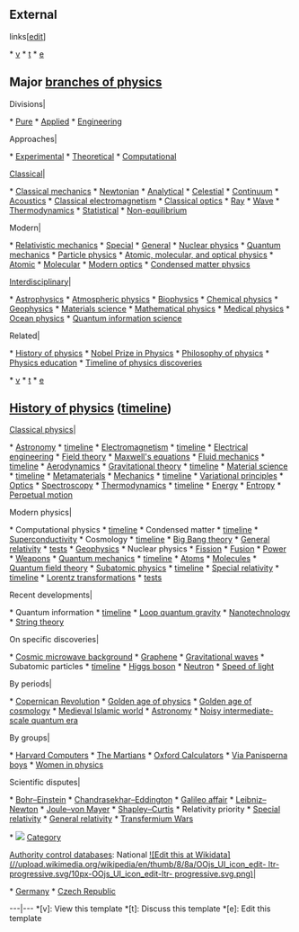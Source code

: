 ## External
links[[edit](/w/index.php?title=Modern\_physics&action=edit&section=5 "Edit
section: External links")]

 \* [v](/wiki/Template:Branches\_of\_physics "Template:Branches of physics")
 \* [t](/wiki/Template\_talk:Branches\_of\_physics "Template talk:Branches of physics")
 \* [e](/wiki/Special:EditPage/Template:Branches\_of\_physics "Special:EditPage/Template:Branches of physics")

Major [branches of physics](/wiki/Branches\_of\_physics "Branches of physics") 
--- 
Divisions|

 \* [Pure](/wiki/Basic\_research "Basic research")
 \* [Applied](/wiki/Applied\_physics "Applied physics")
 \* [Engineering](/wiki/Engineering\_physics "Engineering physics")

 
Approaches|

 \* [Experimental](/wiki/Experimental\_physics "Experimental physics")
 \* [Theoretical](/wiki/Theoretical\_physics "Theoretical physics")
 \* [Computational](/wiki/Computational\_physics "Computational physics")

 
[Classical](/wiki/Classical\_physics "Classical physics")|

 \* [Classical mechanics](/wiki/Classical\_mechanics "Classical mechanics")
 \* [Newtonian](/wiki/Newton%27s\_laws\_of\_motion "Newton's laws of motion")
 \* [Analytical](/wiki/Analytical\_mechanics "Analytical mechanics")
 \* [Celestial](/wiki/Celestial\_mechanics "Celestial mechanics")
 \* [Continuum](/wiki/Continuum\_mechanics "Continuum mechanics")
 \* [Acoustics](/wiki/Acoustics "Acoustics")
 \* [Classical electromagnetism](/wiki/Classical\_electromagnetism "Classical electromagnetism")
 \* [Classical optics](/wiki/Classical\_optics "Classical optics")
 \* [Ray](/wiki/Geometrical\_optics "Geometrical optics")
 \* [Wave](/wiki/Physical\_optics "Physical optics")
 \* [Thermodynamics](/wiki/Thermodynamics "Thermodynamics")
 \* [Statistical](/wiki/Statistical\_mechanics "Statistical mechanics")
 \* [Non-equilibrium](/wiki/Non-equilibrium\_thermodynamics "Non-equilibrium thermodynamics")

 
Modern|

 \* [Relativistic mechanics](/wiki/Relativistic\_mechanics "Relativistic mechanics")
 \* [Special](/wiki/Special\_relativity "Special relativity")
 \* [General](/wiki/General\_relativity "General relativity")
 \* [Nuclear physics](/wiki/Nuclear\_physics "Nuclear physics")
 \* [Quantum mechanics](/wiki/Quantum\_mechanics "Quantum mechanics")
 \* [Particle physics](/wiki/Particle\_physics "Particle physics")
 \* [Atomic, molecular, and optical physics](/wiki/Atomic,\_molecular,\_and\_optical\_physics "Atomic, molecular, and optical physics")
 \* [Atomic](/wiki/Atomic\_physics "Atomic physics")
 \* [Molecular](/wiki/Molecular\_physics "Molecular physics")
 \* [Modern optics](/wiki/Optics#Modern\_optics "Optics")
 \* [Condensed matter physics](/wiki/Condensed\_matter\_physics "Condensed matter physics")

 
[Interdisciplinary](/wiki/Category:Applied\_and\_interdisciplinary\_physics
"Category:Applied and interdisciplinary physics")|

 \* [Astrophysics](/wiki/Astrophysics "Astrophysics")
 \* [Atmospheric physics](/wiki/Atmospheric\_physics "Atmospheric physics")
 \* [Biophysics](/wiki/Biophysics "Biophysics")
 \* [Chemical physics](/wiki/Chemical\_physics "Chemical physics")
 \* [Geophysics](/wiki/Geophysics "Geophysics")
 \* [Materials science](/wiki/Materials\_science "Materials science")
 \* [Mathematical physics](/wiki/Mathematical\_physics "Mathematical physics")
 \* [Medical physics](/wiki/Medical\_physics "Medical physics")
 \* [Ocean physics](/wiki/Physical\_oceanography "Physical oceanography")
 \* [Quantum information science](/wiki/Quantum\_information\_science "Quantum information science")

 
Related|

 \* [History of physics](/wiki/History\_of\_physics "History of physics")
 \* [Nobel Prize in Physics](/wiki/Nobel\_Prize\_in\_Physics "Nobel Prize in Physics")
 \* [Philosophy of physics](/wiki/Philosophy\_of\_physics "Philosophy of physics")
 \* [Physics education](/wiki/Physics\_education "Physics education")
 \* [Timeline of physics discoveries](/wiki/Timeline\_of\_fundamental\_physics\_discoveries "Timeline of fundamental physics discoveries")

 
 
 \* [v](/wiki/Template:History\_of\_physics "Template:History of physics")
 \* [t](/wiki/Template\_talk:History\_of\_physics "Template talk:History of physics")
 \* [e](/wiki/Special:EditPage/Template:History\_of\_physics "Special:EditPage/Template:History of physics")

[History of physics](/wiki/History\_of\_physics "History of physics")
([timeline](/wiki/Timeline\_of\_fundamental\_physics\_discoveries "Timeline of
fundamental physics discoveries")) 
--- 
[Classical physics](/wiki/Classical\_physics "Classical physics")|

 \* [Astronomy](/wiki/History\_of\_astronomy "History of astronomy")
 \* [timeline](/wiki/Timeline\_of\_astronomy "Timeline of astronomy")
 \* [Electromagnetism](/wiki/History\_of\_electromagnetic\_theory "History of electromagnetic theory")
 \* [timeline](/wiki/Timeline\_of\_electromagnetism\_and\_classical\_optics "Timeline of electromagnetism and classical optics")
 \* [Electrical engineering](/wiki/History\_of\_electrical\_engineering "History of electrical engineering")
 \* [Field theory](/wiki/History\_of\_field\_theory "History of field theory")
 \* [Maxwell's equations](/wiki/History\_of\_Maxwell%27s\_equations "History of Maxwell's equations")
 \* [Fluid mechanics](/wiki/History\_of\_fluid\_mechanics "History of fluid mechanics")
 \* [timeline](/wiki/Timeline\_of\_fluid\_and\_continuum\_mechanics "Timeline of fluid and continuum mechanics")
 \* [Aerodynamics](/wiki/History\_of\_aerodynamics "History of aerodynamics")
 \* [Gravitational theory](/wiki/History\_of\_gravitational\_theory "History of gravitational theory")
 \* [timeline](/wiki/Timeline\_of\_gravitational\_physics\_and\_relativity "Timeline of gravitational physics and relativity")
 \* [Material science](/wiki/History\_of\_materials\_science "History of materials science")
 \* [timeline](/wiki/Timeline\_of\_materials\_technology "Timeline of materials technology")
 \* [Metamaterials](/wiki/History\_of\_metamaterials "History of metamaterials")
 \* [Mechanics](/wiki/History\_of\_classical\_mechanics "History of classical mechanics")
 \* [timeline](/wiki/Timeline\_of\_classical\_mechanics "Timeline of classical mechanics")
 \* [Variational principles](/wiki/History\_of\_variational\_principles\_in\_physics "History of variational principles in physics")
 \* [Optics](/wiki/History\_of\_optics "History of optics")
 \* [Spectroscopy](/wiki/History\_of\_spectroscopy "History of spectroscopy")
 \* [Thermodynamics](/wiki/History\_of\_thermodynamics "History of thermodynamics")
 \* [timeline](/wiki/Timeline\_of\_thermodynamics "Timeline of thermodynamics")
 \* [Energy](/wiki/History\_of\_energy "History of energy")
 \* [Entropy](/wiki/History\_of\_entropy "History of entropy")
 \* [Perpetual motion](/wiki/History\_of\_perpetual\_motion\_machines "History of perpetual motion machines")

 
Modern physics|

 \* Computational physics 
 \* [timeline](/wiki/Timeline\_of\_computational\_physics "Timeline of computational physics")
 \* Condensed matter 
 \* [timeline](/wiki/Timeline\_of\_condensed\_matter\_physics "Timeline of condensed matter physics")
 \* [Superconductivity](/wiki/History\_of\_superconductivity "History of superconductivity")
 \* Cosmology 
 \* [timeline](/wiki/Timeline\_of\_cosmological\_theories "Timeline of cosmological theories")
 \* [Big Bang theory](/wiki/History\_of\_the\_Big\_Bang\_theory "History of the Big Bang theory")
 \* [General relativity](/wiki/History\_of\_general\_relativity "History of general relativity")
 \* [tests](/wiki/Tests\_of\_general\_relativity "Tests of general relativity")
 \* [Geophysics](/wiki/History\_of\_geophysics "History of geophysics")
 \* Nuclear physics 
 \* [Fission](/wiki/Discovery\_of\_nuclear\_fission "Discovery of nuclear fission")
 \* [Fusion](/wiki/History\_of\_nuclear\_fusion "History of nuclear fusion")
 \* [Power](/wiki/History\_of\_nuclear\_power "History of nuclear power")
 \* [Weapons](/wiki/History\_of\_nuclear\_weapons "History of nuclear weapons")
 \* [Quantum mechanics](/wiki/History\_of\_quantum\_mechanics "History of quantum mechanics")
 \* [timeline](/wiki/Timeline\_of\_quantum\_mechanics "Timeline of quantum mechanics")
 \* [Atoms](/wiki/History\_of\_atomic\_theory "History of atomic theory")
 \* [Molecules](/wiki/History\_of\_molecular\_theory "History of molecular theory")
 \* [Quantum field theory](/wiki/History\_of\_quantum\_field\_theory "History of quantum field theory")
 \* [Subatomic physics](/wiki/History\_of\_subatomic\_physics "History of subatomic physics")
 \* [timeline](/wiki/Timeline\_of\_atomic\_and\_subatomic\_physics "Timeline of atomic and subatomic physics")
 \* [Special relativity](/wiki/History\_of\_special\_relativity "History of special relativity")
 \* [timeline](/wiki/Timeline\_of\_special\_relativity\_and\_the\_speed\_of\_light "Timeline of special relativity and the speed of light")
 \* [Lorentz transformations](/wiki/History\_of\_Lorentz\_transformations "History of Lorentz transformations")
 \* [tests](/wiki/Tests\_of\_special\_relativity "Tests of special relativity")

 
Recent developments|

 \* Quantum information 
 \* [timeline](/wiki/Timeline\_of\_quantum\_computing\_and\_communication "Timeline of quantum computing and communication")
 \* [Loop quantum gravity](/wiki/History\_of\_loop\_quantum\_gravity "History of loop quantum gravity")
 \* [Nanotechnology](/wiki/History\_of\_nanotechnology "History of nanotechnology")
 \* [String theory](/wiki/History\_of\_string\_theory "History of string theory")

 
On specific discoveries|

 \* [Cosmic microwave background](/wiki/Discovery\_of\_cosmic\_microwave\_background\_radiation "Discovery of cosmic microwave background radiation")
 \* [Graphene](/wiki/Discovery\_of\_graphene "Discovery of graphene")
 \* [Gravitational waves](/wiki/First\_observation\_of\_gravitational\_waves "First observation of gravitational waves")
 \* Subatomic particles 
 \* [timeline](/wiki/Timeline\_of\_particle\_discoveries "Timeline of particle discoveries")
 \* [Higgs boson](/wiki/Search\_for\_the\_Higgs\_boson "Search for the Higgs boson")
 \* [Neutron](/wiki/Discovery\_of\_the\_neutron "Discovery of the neutron")
 \* [Speed of light](/wiki/R%C3%B8mer%27s\_determination\_of\_the\_speed\_of\_light "Rømer's determination of the speed of light")

 
By periods|

 \* [Copernican Revolution](/wiki/Copernican\_Revolution "Copernican Revolution")
 \* [Golden age of physics](/wiki/Golden\_age\_of\_physics "Golden age of physics")
 \* [Golden age of cosmology](/wiki/Golden\_age\_of\_cosmology "Golden age of cosmology")
 \* [Medieval Islamic world](/wiki/Physics\_in\_the\_medieval\_Islamic\_world "Physics in the medieval Islamic world")
 \* [Astronomy](/wiki/Astronomy\_in\_the\_medieval\_Islamic\_world "Astronomy in the medieval Islamic world")
 \* [Noisy intermediate-scale quantum era](/wiki/Noisy\_intermediate-scale\_quantum\_era "Noisy intermediate-scale quantum era")

 
By groups|

 \* [Harvard Computers](/wiki/Harvard\_Computers "Harvard Computers")
 \* [The Martians](/wiki/The\_Martians\_\(scientists\) "The Martians \(scientists\)")
 \* [Oxford Calculators](/wiki/Oxford\_Calculators "Oxford Calculators")
 \* [Via Panisperna boys](/wiki/Via\_Panisperna\_boys "Via Panisperna boys")
 \* [Women in physics](/wiki/Women\_in\_physics "Women in physics")

 
Scientific disputes|

 \* [Bohr–Einstein](/wiki/Bohr%E2%80%93Einstein\_debates "Bohr–Einstein debates")
 \* [Chandrasekhar–Eddington](/wiki/Chandrasekhar%E2%80%93Eddington\_dispute "Chandrasekhar–Eddington dispute")
 \* [Galileo affair](/wiki/Galileo\_affair "Galileo affair")
 \* [Leibniz–Newton](/wiki/Leibniz%E2%80%93Newton\_calculus\_controversy "Leibniz–Newton calculus controversy")
 \* [Joule–von Mayer](/wiki/Mechanical\_equivalent\_of\_heat "Mechanical equivalent of heat")
 \* [Shapley–Curtis](/wiki/Great\_Debate\_\(astronomy\) "Great Debate \(astronomy\)")
 \* Relativity priority 
 \* [Special relativity](/wiki/Relativity\_priority\_dispute "Relativity priority dispute")
 \* [General relativity](/wiki/General\_relativity\_priority\_dispute "General relativity priority dispute")
 \* [Transfermium Wars](/wiki/Transfermium\_Wars "Transfermium Wars")

 
 
 \* ![](//upload.wikimedia.org/wikipedia/en/thumb/9/96/Symbol\_category\_class.svg/16px-Symbol\_category\_class.svg.png) [Category](/wiki/Category:History\_of\_physics "Category:History of physics")

 
 
[Authority control databases](/wiki/Help:Authority\_control "Help:Authority
control"): National [![Edit this at
Wikidata](//upload.wikimedia.org/wikipedia/en/thumb/8/8a/OOjs\_UI\_icon\_edit-
ltr-progressive.svg/10px-OOjs\_UI\_icon\_edit-ltr-
progressive.svg.png)](https://www.wikidata.org/wiki/Q658544#identifiers "Edit
this at Wikidata")|

 \* [Germany](https://d-nb.info/gnd/4711780-1)
 \* [Czech Republic](https://aleph.nkp.cz/F/?func=find-c&local\_base=aut&ccl\_term=ica=ph122938&CON\_LNG=ENG)

 
---|---
 \*[v]: View this template
 \*[t]: Discuss this template
 \*[e]: Edit this template


